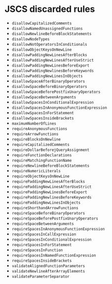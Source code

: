 # JSCS discarded rules

* `disallowCapitalizedComments`
* `disallowNamedUnassignedFunctions`
* `disallowNewlineBeforeBlockStatements`
* `disallowNodeTypes`
* `disallowNotOperatorsInConditionals`
* `disallowObjectKeysOnNewLine`
* `disallowPaddingNewLinesAfterBlocks`
* `disallowPaddingNewLinesAfterUseStrict`
* `disallowPaddingNewLinesBeforeExport`
* `disallowPaddingNewlinesBeforeKeywords`
* `disallowPaddingNewLinesInObjects`
* `disallowSpaceAfterBinaryOperators`
* `disallowSpaceBeforeBinaryOperators`
* `disallowSpaceBeforePostfixUnaryOperators`
* `disallowSpaceBetweenArguments`
* `disallowSpacesInConditionalExpression`
* `disallowSpacesInAnonymousFunctionExpression`
* `disallowSpacesInForStatement`
* `disallowSpacesInsideBrackets`
* `maximumNumberOfLines`
* `requireAnonymousFunctions`
* `requireArrowFunctions`
* `requireBlocksOnNewline`
* `requireCapitalizedComments`
* `requireDollarBeforejQueryAssignment`
* `requireFunctionDeclarations`
* `requireMatchingFunctionName`
* `requireNewlineBeforeBlockStatements`
* `requireNumericLiterals`
* `requireObjectKeysOnNewLine`
* `requirePaddingNewLinesAfterBlocks`
* `requirePaddingNewLinesAfterUseStrict`
* `requirePaddingNewLinesBeforeExport`
* `requirePaddingNewlinesBeforeKeywords`
* `requirePaddingNewLinesInObjects`
* `requireShorthandArrowFunctions`
* `requireSpaceBeforeBinaryOperators`
* `requireSpaceBeforePostfixUnaryOperators`
* `requireSpaceBetweenArguments`
* `requireSpacesInAnonymousFunctionExpression`
* `requireSpacesInCallExpression`
* `requireSpacesInConditionalExpression`
* `requireSpacesInForStatement`
* `requireSpacesInFunction`
* `requireSpacesInNamedFunctionExpression`
* `requireSpacesInsideBrackets`
* `validateAlignedFunctionParameters`
* `validateNewlineAfterArrayElements`
* `validateParameterSeparator`
